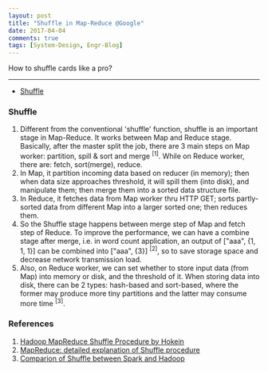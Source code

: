 ```yaml
---
layout: post
title: "Shuffle in Map-Reduce @Google"
date: 2017-04-04
comments: true
tags: [System-Design, Engr-Blog]
---
```


<div class="post-teaser"> How to shuffle cards like a pro? </div>
<!-- more -->

<hr/>

* [Shuffle](#shuf)

<div id="shuf">
</div>

### Shuffle

1. Different from the conventional 'shuffle' function, shuffle is an important stage in Map-Reduce. It works between Map and Reduce stage. Basically, after the master split the job, there are 3 main steps on Map worker: partition, spill & sort and merge <sup>[1]</sup>. While on Reduce worker, there are: fetch, sort(merge), reduce.
2. In Map, it partition incoming data based on reducer (in memory); then when data size approaches threshold, it will spill them (into disk), and manipulate them; then merge them into a sorted data structure file.
3. In Reduce, it fetches data from Map worker thru HTTP GET; sorts partly-sorted data from different Map into a larger sorted one; then reduces them.
4. So the Shuffle stage happens between merge step of Map and fetch step of Reduce. To improve the performance, we can have a combine stage after merge, i.e. in word count application, an output of ["aaa", {1, 1, 1}] can be combined into ["aaa", {3}] <sup>[2]</sup>, so to save storage space and decrease network transmission load.
5. Also, on Reduce worker, we can set whether to store input data (from Map) into memory or disk, and the threshold of it. When storing data into disk, there can be 2 types: hash-based and sort-based, where the former may produce more tiny partitions and the latter may consume more time <sup>[3]</sup>.

### References

1. [Hadoop MapReduce Shuffle Procedure by Hokein](http://hokein.me/2013/10/17/map-reduce-shuffle/)
2. [MapReduce: detailed explanation of Shuffle procedure](http://langyu.iteye.com/blog/992916)
3. [Comparion of Shuffle between Spark and Hadoop](http://www.jianshu.com/p/0ddf3ae19b49)